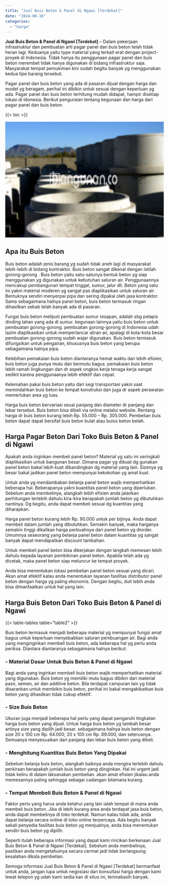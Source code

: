 ```yaml
---
title: "Jual Buis Beton & Panel di Ngawi [Terdekat]"
date: "2024-08-18"
categories: 
  - "harga"
---
```


**Jual Buis Beton & Panel di Ngawi \[Terdekat\]** – Dalam pekerjaan infrastruktur dan pembuatan arti pagar panel dan buis beton telah tidak heran lagi. Keduanya yaitu type material yang terkait erat dengan project-proyek di Indonesia. Tidak hanya itu penggunaan pagar panel dan buis beton merembet tidak hanya digunakan di bidang infrastruktur saja. Masyarakat tempat pemukiman kini sudah begitu banyak yg menggunakan kedua tipe barang tersebut.

Pagar panel dan buis beton yang ada di pasaran dijual dengan harga dan model yg beragam, perihal ini dibikin untuk sesuai dengan keperluan yg ada. Pagar panel dan buis beton terhitung mudah didapat, hampir disetiap lokasi di Idonesia. Berikut penguraian tentang kegunaan dan harga dari pagar panel dan buis beton.

{{< toc >}}

![Jual Buis Beton & Panel di Ngawi [Terdekat]](/images/jual-panel-buis-beton-murah-58.png)

## Apa itu Buis Beton

Buis beton adalah jenis barang yg sudah tidak aneh lagi di masyarakat lebih-lebih di bidang kontraktor. Buis beton sangat dikenal dengan istilah gorong-gorong . Buis beton yaitu satu-satunya bentuk beton yg siap menggunakan yg digunakan untuk kebutuhan saluran air. Penggunaannya mencakup pembangunan tempat tinggal, sumur, jalur dll. Beton yang satu ini yakni material moderen yg sangat pas diaplikasikan untuk saluran air. Bentuknya sendiri menyerpai pipa dan sering dipakai oleh jasa kontraktor. Sama sebagaimana halnya panel beton, buis beton termasuk ringan dihasilkan sebab telah banyak ada di pasaran.

Fungsi buis beton meliputi pembuatan sumur resapan, adalah sbg pelapis dinding lahan yang ada di sumur. kegunaan lainnya yaitu buis beton untuk pembuatan gorong-gorong. pembuatan gorong-gorong di Indonesia udah lazim diaplikasikan untuk memperlancar aliran air, apalagi di kota-kota besar pembuatan gorong-gorong sudah wajar digunakan. Buis beton termasuk difungsikan untuk pengairan, khususnya buis beton yang berupa sebagaimana halnya pipa.

Kelebihan pemakaian buis beton diantaranya hemat waktu dan lebih efisien, buis beton juga punya mutu dan bermutu bagus. pemakaian buis beton lebih ramah lingkungan dan dr aspek ongkos kerja tenaga kerja sangat sedikit karena penggunaanya lebih efektif dan cepat.

Kelemahan pakai buis beton yaitu dari segi transportasi yakni saat memindahkan buis beton ke tempat konstruksi dan juga dr aspek perawatan memerlukan area yg luas.

Harga buis beton bervariasi seuai panjang dan diameter dr panjang dan lebar tersebut. Buis beton bisa dibeli via online melalui website. Rentang harga dr buis beton kurang lebih Rp. 55.000 – Rp. 305.000. Pembelian buis beton dapat dapat bersifat buis beton bulat atau buios beton belah.

## Harga Pagar Beton Dari Toko Buis Beton & Panel di Ngawi

Apakah anda inginkan membeli panel beton? Material yg satu ini seringkali diaplikasikan untuk bangunan besar. Dimana pagar yg dibuat dg gunakan panel beton bakal lebih kuat dibandingkan dg material yang lain. Sizenya yg besar bakal jadikan panel beton mempunyai kekokohan yg amat kuat.

Untuk anda yg mendambakan belanja panel beton wajib memperhatikan beberapa hal. Beberapanya yakni kuantitas panel beton yang diperlukan. Sebelum anda membelinya, alangkah lebih efisien anda jalankan perhitungan terlebih dahulu kira-kira berapakah jumlah beton yg dibutuhkan nantinya. Dg begitu, anda dapat membeli sesuai dg kuantitas yang diharapkan.

Harga panel beton kurang lebih Rp. 90.000 untuk per bijinya. Anda dapat membeli dalam jumlah yang dibutuhkan. Semakin banyak, maka harganya semakin tinggi dikalikan harga perbuahnya dari panel beton yg diorder. Umumnya seseorang yang belanja panel beton dalam kuantitas yg sangat banyak dapat mendapatkan discount tambahan.

Untuk membeli panel beton bisa dikerjakan dengan langkah memesan lebih dahulu kepada layanan pembikinan panel beton. Apabila telah ada yg dicetak, maka panel beton siap meluncur ke tempat proyek.

Anda bisa menentukan lokasi pembelian panel beton sesuai yang dicari. Akan amat efektif kalau anda menentukan layanan fasilitas distributor panel beton dengan harga yg paling ekonomis. Dengan begitu, duit lebih anda bisa dimanfaatkan untuk hal yang lain.

## Harga Buis Beton Dari Toko Buis Beton & Panel di Ngawi

{{< table-tables table="table2" >}}

Buis beton termasuk menjadi beberapa material yg mempunyai fungsi amat bagus untuk keperluan menyebabkan saluran pembuangan air. Bagi anda yang menginginkan membeli buis beton, ada beberapa hal yg perlu anda periksa. Diantara diantaranya sebagaimana halnya berikut:

### \- Material Dasar Untuk Buis Beton & Panel di Ngawi

Bagi anda yang inginkan membeli buis beton wajib memperhatikan material yang digunakan. Buis beton yg memiliki mutu bagus dibikin dari material pasir, semen, air dan additive beton. Bila terdapat campuran lain yg tidak disarankan untuk membikin buis beton, perihal ini bakal mengakibatkan buis beton yang dihasilkan tidak cukup efektif.

### \- Size Buis Beton

Ukuran juga menjadi beberapa hal perlu yang dapat pengaruhi tingkatan harga buis beton yang dijual. Untuk harga buis beton yg tambah besar artinya size yang dipilih jadi besar. sebagaimana halnya buis beton dengan size 20 x 100 cm Rp. 64.000, 20 x 100 cm Rp. 89.000, dan seterusnya. Semuanya menyesuaikan dari panjang dan lebar buis beton yang dibeli.

### \- Menghitung Kuantitas Buis Beton Yang Dipakai

Sebelum belanja buis beton, alangkah baiknya anda mengira terlebih dahulu perkiraan berapakah jumlah buis beton yang diinginkan. Hal ini urgent jadi tidak keliru di dalam laksanakan pembelian. akan amat efisien jikalau anda memesannya paling sehingga sebagai cadangan bilamana kurang.

### \- Tempat Membeli Buis Beton & Panel di Ngawi

Faktor perlu yang harus anda ketahui yang lain ialah tempat di mana anda membeli buis beton. Jika di lebih kurang area anda terdapat jasa buis beton, anda dapat membelinya di toko terdekat. Namun kalau tidak ada, anda dapat belanja secara online di toko online terpercaya. Ada begitu banyak sekali penyedia fasilitas buis beton yg menjualnya, anda bisa menentukan sendiri buis beton yg dipilih.

Seperti itulah beberapa informasi yang dapat kami rincikan berkenaan Jual Buis Beton & Panel di Ngawi \[Terdekat\]. Sebelum anda membelinya, pastikan anda mengetahuinya secara cermat jadi tidak berlangsung kesalahan dikala pembelian.

Semoga informasi Jual Buis Beton & Panel di Ngawi \[Terdekat\] bermanfaat untuk anda, jangan lupa untuk negosiasi dan konsultasi harga dengan kami lewat telepon yg udah kami sedia kan di situs ini, terimakasih banyak.
